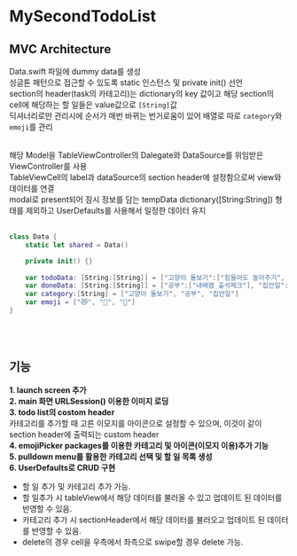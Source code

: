 # MySecondTodoList

## MVC Architecture

Data.swift 파일에 dummy data를 생성<br>
싱글톤 패턴으로 접근할 수 있도록 static 인스턴스 및 private init() 선언<br>
section의 header(task의 카테고리)는 dictionary의 key 값이고 해당 section의 cell에 해당하는 할 일들은 value값으로 `[String]`값<br>
딕셔너리로만 관리시에 순서가 매번 바뀌는 번거로움이 있어 배열로 따로 `category`와 `emoji`를 관리<br><br>

해당 Model을 TableViewController의 Dalegate와 DataSource를 위임받은 ViewController를 사용<br>
TableViewCell의 label과 dataSource의 section header에 설정함으로써 view와 데이터를 연결<br>
modal로 present되어 잠시 정보를 담는 tempData dictionary([String:String]) 형태를 제외하고 UserDefaults를 사용해서 일정한 데이터 유지<br><br>

```swift
class Data {
    static let shared = Data()

    private init() {}
    
    var todoData: [String:[String]] = ["고양이 돌보기":["힘들어도 놀아주기", "궁디팡팡 해주기"], "공부":["TIL 작성하기"]]
    var doneData: [String:[String]] = ["공부":["내배캠 출석체크"], "집안일":["방 치우기", "설거지 하기", "음식물 쓰레기 처리하기"]]
    var category:[String] = ["고양이 돌보기", "공부", "집안일"]
    var emoji = ["😻", "📝", "🧽"]
}

```
<br><br>
## 기능<br>

**1. launch screen 추가**<br>
**2. main 화면 URLSession() 이용한 이미지 로딩**<br>
**3. todo list의 costom header**<br>
카테고리를 추가할 때 고른 이모지를 아이콘으로 설정할 수 있으며, 이것이 같이 section header에 출력되는 custom header<br>
**4. emojiPicker packages를 이용한 카테고리 및 아이콘(이모지 이용)추가 기능**<br>
**5. pulldown menu를 활용한 카테고리 선택 및 할 일 목록 생성**<br>
**6. UserDefaults로 CRUD 구현**<br>
- 할 일 추가 및 카테고리 추가 가능.<br>
- 할 일추가 시 tableView에서 해당 데이터를 불러올 수 있고 업데이트 된 데이터를 반영할 수 있음.<br>
- 카테고리 추가 시 sectionHeader에서 해당 데이터를 불러오고 업데이트 된 데이터를 반영할 수 있음.<br>
- delete의 경우 cell을 우측에서 좌측으로 swipe할 경우 delete 가능.<br>
